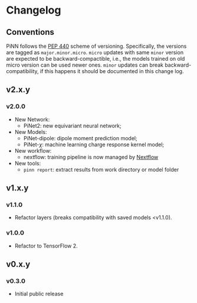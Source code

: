 # Changelog

## Conventions

PiNN follows the [PEP 440] scheme of versioning. Specifically, the
versions are tagged as `major.minor.micro`.  `micro` updates with same
`minor` version are expected to be backward-compactible, i.e., the
models trained on old micro version can be used newer ones.  `minor`
updates can break backward-compatibility, if this happens it should be
documented in this change log.

[PEP 440]: https://peps.python.org/pep-0440/

## v2.x.y

### v2.0.0

- New Network:
    * PiNet2: new equivariant neural network;
- New Models:
    * PiNet-dipole: dipole moment prediction model;
    * PiNet-$\chi$: machine learning charge response kernel model;
- New workflow:
    * nextflow: training pipeline is now managed by [Nextflow](https://www.nextflow.io/docs/latest/index.html)
- New tools:
    * `pinn report`: extract results from work directory or model folder

## v1.x.y

### v1.1.0

- Refactor layers (breaks compatibility with saved models <v1.1.0).

### v1.0.0

- Refactor to TensorFlow 2.

## v0.x.y

### v0.3.0

- Initial public release

